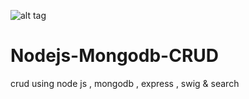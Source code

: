 ![alt tag](https://cloud.githubusercontent.com/assets/8324443/18028027/40328afa-6c95-11e6-89ca-8ac42d1fd1ca.PNG)
# Nodejs-Mongodb-CRUD
crud using node js , mongodb , express , swig & search
